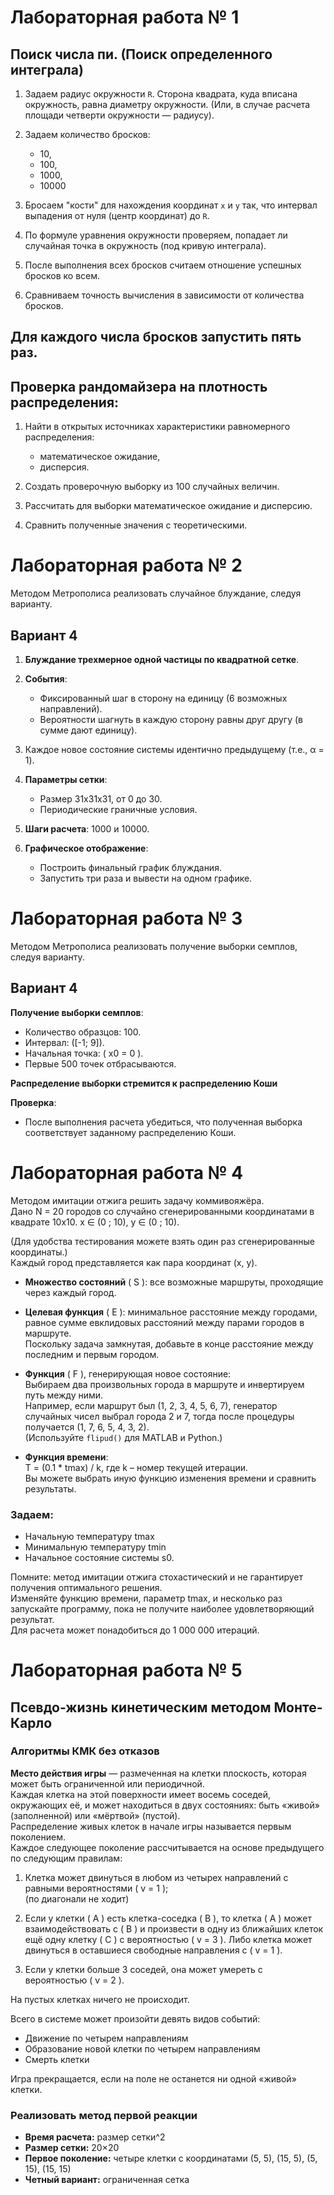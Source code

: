 # Лабораторная работа № 1

## Поиск числа пи. (Поиск определенного интеграла)

1. Задаем радиус окружности `R`. Сторона квадрата, куда вписана окружность, равна диаметру окружности. (Или, в случае расчета площади четверти окружности — радиусу).

2. Задаем количество бросков:
   - 10,
   - 100,
   - 1000,
   - 10000

3. Бросаем "кости" для нахождения координат `x` и `y` так, что интервал выпадения от нуля (центр координат) до `R`.

4. По формуле уравнения окружности проверяем, попадает ли случайная точка в окружность (под кривую интеграла).

5. После выполнения всех бросков считаем отношение успешных бросков ко всем.

6. Сравниваем точность вычисления в зависимости от количества бросков.


## Для каждого числа бросков запустить пять раз.

## Проверка рандомайзера на плотность распределения:

1. Найти в открытых источниках характеристики равномерного распределения:
   - математическое ожидание,
   - дисперсия.

2. Создать проверочную выборку из 100 случайных величин.

3. Рассчитать для выборки математическое ожидание и дисперсию.

4. Сравнить полученные значения с теоретическими.


# Лабораторная работа № 2

Методом Метрополиса реализовать случайное блуждание, следуя варианту.

## Вариант 4

1. **Блуждание трехмерное одной частицы по квадратной сетке**.

2. **События**:
   - Фиксированный шаг в сторону на единицу (6 возможных направлений).
   - Вероятности шагнуть в каждую сторону равны друг другу (в сумме дают единицу).

3. Каждое новое состояние системы идентично предыдущему (т.е., α = 1).

4. **Параметры сетки**:
   - Размер 31x31x31, от 0 до 30.
   - Периодические граничные условия.

5. **Шаги расчета**: 1000 и 10000.

6. **Графическое отображение**:
   - Построить финальный график блуждания.
   - Запустить три раза и вывести на одном графике.


# Лабораторная работа № 3

Методом Метрополиса реализовать получение выборки семплов, следуя варианту.

## Вариант 4

**Получение выборки семплов**:
   - Количество образцов: 100.
   - Интервал: \([-1; 9]\).
   - Начальная точка: \( x0 = 0 \).
   - Первые 500 точек отбрасываются.

**Распределение выборки стремится к распределению Коши**

**Проверка**:
   - После выполнения расчета убедиться, что полученная выборка соответствует заданному распределению Коши.



# Лабораторная работа № 4

Методом имитации отжига решить задачу коммивояжёра.  
Дано N = 20 городов со случайно сгенерированными координатами в квадрате
10х10. x ∈ (0 ; 10), y ∈ (0 ; 10).

(Для удобства тестирования можете взять один раз сгенерированные координаты.)  
Каждый город представляется как пара координат \(x, y)\.

- **Множество состояний** \( S \): все возможные маршруты, проходящие через каждый город.

- **Целевая функция** \( E \): минимальное расстояние между городами, равное сумме евклидовых расстояний между парами городов в маршруте.  
  Поскольку задача замкнутая, добавьте в конце расстояние между последним и первым городом.

- **Функция** \( F \), генерирующая новое состояние:  
  Выбираем два произвольных города в маршруте и инвертируем путь между ними.  
  Например, если маршрут был (1, 2, 3, 4, 5, 6, 7), генератор случайных чисел выбрал города 2 и 7, тогда после процедуры получается (1, 7, 6, 5, 4, 3, 2).  
  (Используйте `flipud()` для MATLAB и Python.)

- **Функция времени**:  
  T = (0.1 * tmax) / k, где k  – номер текущей итерации.  
  Вы можете выбрать иную функцию изменения времени и сравнить результаты.

### Задаем:
- Начальную температуру tmax
- Минимальную температуру tmin
- Начальное состояние системы s0.

Помните: метод имитации отжига стохастический и не гарантирует получения оптимального решения.  
Изменяйте функцию времени, параметр tmax, и несколько раз запускайте программу, пока не получите наиболее удовлетворяющий результат.  
Для расчета может понадобиться до 1 000 000 итераций.


# Лабораторная работа № 5

## Псевдо-жизнь кинетическим методом Монте-Карло

### Алгоритмы КМК без отказов

**Место действия игры** — размеченная на клетки плоскость, которая может быть ограниченной или периодичной.  
Каждая клетка на этой поверхности имеет восемь соседей, окружающих её, и может находиться в двух состояниях: быть «живой» (заполненной) или «мёртвой» (пустой).  
Распределение живых клеток в начале игры называется первым поколением.  
Каждое следующее поколение рассчитывается на основе предыдущего по следующим правилам:

1. Клетка может двинуться в любом из четырех направлений с равными вероятностями \( v = 1 \);  
   (по диагонали не ходит)

2. Если у клетки \( A \) есть клетка-соседка \( B \), то клетка \( A \) может взаимодействовать с \( B \) и произвести в одну из ближайших клеток ещё одну клетку \( C \) с вероятностью \( v = 3 \). Либо клетка может двинуться в оставшиеся свободные направления с \( v = 1 \).

3. Если у клетки больше 3 соседей, она может умереть с вероятностью \( v = 2 \).

На пустых клетках ничего не происходит.

Всего в системе может произойти девять видов событий:
- Движение по четырем направлениям
- Образование новой клетки по четырем направлениям
- Смерть клетки

Игра прекращается, если на поле не останется ни одной «живой» клетки.

### Реализовать метод первой реакции

- **Время расчета:** размер сетки^2  
- **Размер сетки:** 20×20  
- **Первое поколение:** четыре клетки с координатами (5, 5), (15, 5), (5, 15), (15, 15)  
- **Четный вариант:** ограниченная сетка

